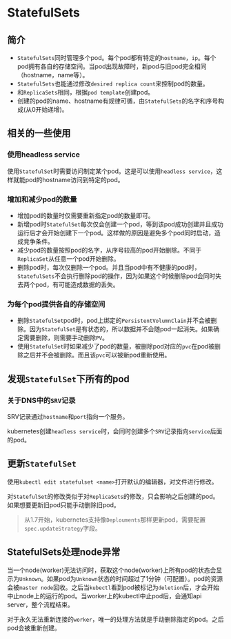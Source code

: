 # StatefulSets

## 简介

- `StatefulSets`同时管理多个pod。每个pod都有特定的`hostname`，`ip`。每个pod拥有各自的存储空间。当pod出现故障时，新pod与旧pod完全相同（hostname，name等）。
- `StatefulSets`也能通过修改`desired replica count`来控制pod的数量。
- 和`ReplicaSets`相同，根据`pod template`创建pod。
- 创建的pod的name、hostname有规律可循，由`StatefulSets`的名字和序号构成(从0开始递增)。

## 相关的一些使用

### 使用headless service
使用`StatefulSet`时需要访问制定某个pod。这是可以使用`headless service`，这样就能pod的hostname访问到特定的pod。

### 增加和减少pod的数量
- 增加pod的数量时仅需要重新指定pod的数量即可。
- 新增pod时`StatefulSet`每次仅会创建一个pod，等到该pod成功创建并且成功运行后才会开始创建下一个pod。这样做的原因是避免多个pod同时启动，造成竞争条件。
- 减少pod的数量按照pod的名字，从序号较高的pod开始删除。不同于`ReplicaSet`从任意一个pod开始删除。
- 删除pod时，每次仅删除一个pod。并且当pod中有不健康的pod时，`StatefulSets`不会执行删除pod的操作，因为如果这个时候删除pod会同时失去两个pod，有可能造成数据的丢失。

### 为每个pod提供各自的存储空间
- 删除`StatefulSet`pod时，pod上绑定的`PersistentVolumnClain`并不会被删除。因为`StatefulSet`是有状态的，所以数据并不会随pod一起消失。如果确定需要删除，则需要手动删除`PV`。
- 使用`StatefulSet`时如果减少了pod的数量，被删除pod对应的`pvc`在pod被删除之后并不会被删除。而且该`pvc`可以被新pod重新使用。


## 发现`StatefulSet`下所有的pod

### 关于DNS中的`SRV`记录

SRV记录通过`hostname`和`port`指向一个服务。

kubernetes创建`headless service`时，会同时创建多个`SRV`记录指向`service`后面的pod。

## 更新`StatefulSet`

使用`kubectl edit statefulset <name>`打开默认的编辑器，对文件进行修改。

对`StatefulSet`的修改类似于对`ReplicaSets`的修改，只会影响之后创建的pod。如果想要更新旧pod只能手动删除旧pod。
> 从1.7开始，kubernetes支持像`Deplouments`那样更新pod，需要配置`spec.updateStrategy`字段。

## StatefulSets处理node异常

当一个node(worker)无法访问时，获取这个node(worker)上所有pod的状态会显示为`Unknown`。如果pod为`Unknown`状态的时间超过了1分钟（可配置）。pod的资源会被`master node`回收。之后当`kubectl`看到pod被标记为`deletion`后，才会开始中止node上的运行的pod。当worker上的kubectl中止pod后，会通知api server，整个流程结束。

对于永久无法重新连接的`worker`，唯一的处理方法就是手动删除指定的pod。之后pod会被重新创建。

